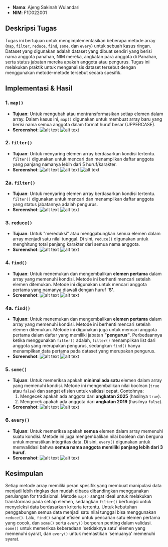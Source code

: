 - **Nama**: Ajeng Sakinah Wulandari
- **NIM**: F1D022001

## Deskripsi Tugas

Tugas ini bertujuan untuk mengimplementasikan beberapa metode array (`map`, `filter`, `reduce`, `find`, `some`, dan `every`) untuk sebuah kasus ringan. Dataset yang digunakan adalah dataset yang dibuat sendiri yang berisi nama anggota panahan, NIM mereka, angkatan para anggota di Panahan, serta status jabatan mereka apakah anggota atau pengurus. Tugas ini melakukan praktik untuk menganalisis dataset tersebut dengan menggunakan metode-metode tersebut secara spesifik.

## **Implementasi & Hasil**

### **1. `map()`**
- **Tujuan**: Untuk mengubah atau mentransformasikan setiap elemen dalam array. Dalam kasus ini, `map()` digunakan untuk membuat array baru yang berisi nama semua anggota dalam format huruf besar (UPPERCASE).
- **Screenshot**:
![alt text](image.png)
![alt text](image-1.png)

### **2. `filter()`**
- **Tujuan**: Untuk menyaring elemen array berdasarkan kondisi tertentu. `filter()` digunakan untuk mencari dan menampilkan daftar anggota yang panjang namanya lebih dari 5 huruf/karakter.
- **Screenshot**:
![alt text](image-2.png)
![alt text](image-3.png)
![alt text](image-4.png)

### **2a. `filter()`**
- **Tujuan**: Untuk menyaring elemen array berdasarkan kondisi tertentu. `filter()` digunakan untuk mencari dan menampilkan daftar anggota yang status jabatannya adalah pengurus.
- **Screenshot**:
![alt text](image-5.png)
![alt text](image-6.png)

### **3. `reduce()`**
- **Tujuan**: Untuk "mereduksi" atau menggabungkan semua elemen dalam array menjadi satu nilai tunggal. Di sini, `reduce()` digunakan untuk menghitung total panjang karakter dari semua nama anggota.
- **Screenshot**:
![alt text](image-8.png)
![alt text](image-7.png)

### **4. `find()`**
- **Tujuan**: Untuk menemukan dan mengembalikan **elemen pertama** dalam array yang memenuhi kondisi. Metode ini berhenti mencari setelah elemen ditemukan. Metode ini digunakan untuk mencari anggota pertama yang namanya diawali dengan huruf **'S'**.
- **Screenshot**:
![alt text](image-9.png)
![alt text](image-10.png)

### **4a. `find()`**
- **Tujuan**: Untuk menemukan dan mengembalikan **elemen pertama** dalam array yang memenuhi kondisi. Metode ini berhenti mencari setelah elemen ditemukan. Metode ini digunakan juga untuk mencari anggota pertama dalam daftar yang memiliki jabatan **"pengurus"**. Perbedaannya ketika menggunakan `filter()` adalah, `filter()` menampilkan list dari anggota yang merupakan pengurus, sedangkan `find()` hanya menampilkan data pertama pada dataset yang merupakan pengurus.
- **Screenshot**:
![alt text](image-11.png)
![alt text](image-12.png)

### **5. `some()`**
- **Tujuan**: Untuk memeriksa apakah **minimal ada satu** elemen dalam array yang memenuhi kondisi. Metode ini mengembalikan nilai boolean (`true` atau `false`) dan sangat efisien untuk validasi cepat. Contohnya:
    1.  Mengecek apakah ada anggota dari **angkatan 2025** (hasilnya `true`).
    2.  Mengecek apakah ada anggota dari **angkatan 2019** (hasilnya `false`).
- **Screenshot**:
![alt text](image-13.png)
![alt text](image-14.png)

### **6. `every()`**
- **Tujuan**: Untuk memeriksa apakah **semua** elemen dalam array memenuhi suatu kondisi. Metode ini juga mengembalikan nilai boolean dan berguna untuk memastikan integritas data. Di sini, `every()` digunakan untuk memvalidasi bahwa **semua nama anggota memiliki panjang lebih dari 3 huruf**.
- **Screenshot**:
![alt text](image-15.png)
![alt text](image-16.png)

## **Kesimpulan**

Setiap metode array memiliki peran spesifik yang membuat manipulasi data menjadi lebih ringkas dan mudah dibaca dibandingkan menggunakan perulangan for tradisional. Metode `map()` sangat ideal untuk melakukan transformasi pada setiap elemen, sedangkan `filter()` berfungsi untuk menyeleksi data berdasarkan kriteria tertentu. Untuk kebutuhan penggabungan semua data menjadi satu nilai tunggal bisa menggunakan `reduce()`. Lalu, `find()` sangat efisien untuk pencarian satu elemen pertama yang cocok, dan `some()` serta `every()` berperan penting dalam validasi. `some()` untuk memeriksa keberadaan 'setidaknya satu' elemen yang memenuhi syarat, dan `every()` untuk memastikan 'semuanya' memenuhi syarat.